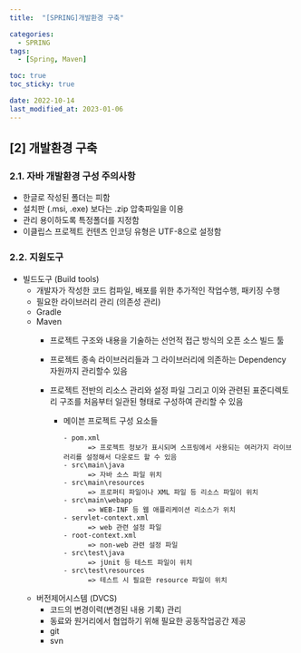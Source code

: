 ```yaml
---
title:  "[SPRING]개발환경 구축" 

categories:
  - SPRING
tags:
  - [Spring, Maven]

toc: true
toc_sticky: true

date: 2022-10-14
last_modified_at: 2023-01-06
---
```

[2] 개발환경 구축
---
### 2.1. 자바 개발환경 구성 주의사항

- 한글로 작성된 폴더는 피함 
- 설치판 (.msi, .exe) 보다는 .zip 압축파일을 이용 
- 관리 용이하도록 특정폴더를 지정함
- 이클립스 프로젝트 컨텐츠 인코딩 유형은 UTF-8으로 설정함

### 2.2. 지원도구  
- 빌드도구 (Build tools)  
    - 개발자가 작성한 코드 컴파일, 배포를 위한 추가적인 작업수행, 패키징 수행
    - 필요한 라이브러리 관리 (의존성 관리)
    - Gradle  
    - Maven  
        - 프로젝트 구조와 내용을 기술하는 선언적 접근 방식의 오픈 소스 빌드 툴 
        - 프로젝트 종속 라이브러리들과 그 라이브러리에 의존하는 Dependency 자원까지 관리할수 있음
        - 프로젝트 전반의 리소스 관리와 설정 파일 그리고 이와 관련된 표준디렉토리 구조를 처음부터 일관된 형태로 구성하여 관리할 수 있음  

            - 메이븐 프로젝트 구성 요소들  
                ```      
                - pom.xml  
                      => 프로젝트 정보가 표시되며 스프링에서 사용되는 여러가지 라이브러리를 설정해서 다운로드 할 수 있음  
                - src\main\java  
                      => 자바 소스 파일 위치
                - src\main\resources  
                      => 프로퍼티 파일이나 XML 파일 등 리소스 파일이 위치  
                - src\main\webapp  
                      => WEB-INF 등 웹 애플리케이션 리소스가 위치  
                - servlet-context.xml  
                      => web 관련 설정 파일  
                - root-context.xml  
                      => non-web 관련 설정 파일  
                - src\test\java  
                      => jUnit 등 테스트 파일이 위치  
                - src\test\resources  
                      => 테스트 시 필요한 resource 파일이 위치
                ```
    - 버전제어시스템 (DVCS)
        - 코드의 변경이력(변경된 내용 기록) 관리
        - 동료와 원거리에서 협업하기 위해 필요한 공동작업공간 제공
        - git 
        - svn  
